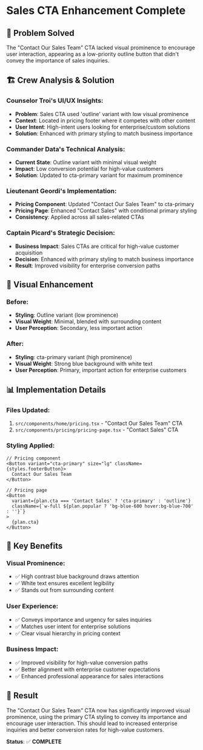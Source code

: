 # Sales CTA Enhancement Complete

## 🎯 **Problem Solved**
The "Contact Our Sales Team" CTA lacked visual prominence to encourage user interaction, appearing as a low-priority outline button that didn't convey the importance of sales inquiries.

## 🏗️ **Crew Analysis & Solution**

### **Counselor Troi's UI/UX Insights:**
- **Problem**: Sales CTA used 'outline' variant with low visual prominence
- **Context**: Located in pricing footer where it competes with other content
- **User Intent**: High-intent users looking for enterprise/custom solutions
- **Solution**: Enhanced with primary styling to match business importance

### **Commander Data's Technical Analysis:**
- **Current State**: Outline variant with minimal visual weight
- **Impact**: Low conversion potential for high-value customers
- **Solution**: Updated to cta-primary variant for maximum prominence

### **Lieutenant Geordi's Implementation:**
- **Pricing Component**: Updated "Contact Our Sales Team" to cta-primary
- **Pricing Page**: Enhanced "Contact Sales" with conditional primary styling
- **Consistency**: Applied across all sales-related CTAs

### **Captain Picard's Strategic Decision:**
- **Business Impact**: Sales CTAs are critical for high-value customer acquisition
- **Decision**: Enhanced with primary styling to match business importance
- **Result**: Improved visibility for enterprise conversion paths

## 🎨 **Visual Enhancement**

### **Before:**
- **Styling**: Outline variant (low prominence)
- **Visual Weight**: Minimal, blended with surrounding content
- **User Perception**: Secondary, less important action

### **After:**
- **Styling**: cta-primary variant (high prominence)
- **Visual Weight**: Strong blue background with white text
- **User Perception**: Primary, important action for enterprise customers

## 📊 **Implementation Details**

### **Files Updated:**
1. `src/components/home/pricing.tsx` - "Contact Our Sales Team" CTA
2. `src/components/pricing/pricing-page.tsx` - "Contact Sales" CTA

### **Styling Applied:**
```tsx
// Pricing component
<Button variant="cta-primary" size="lg" className={styles.footerButton}>
  Contact Our Sales Team
</Button>

// Pricing page
<Button 
  variant={plan.cta === 'Contact Sales' ? 'cta-primary' : 'outline'}
  className={`w-full ${plan.popular ? 'bg-blue-600 hover:bg-blue-700' : ''}`}
>
  {plan.cta}
</Button>
```

## 🎯 **Key Benefits**

### **Visual Prominence:**
- ✅ High contrast blue background draws attention
- ✅ White text ensures excellent legibility
- ✅ Stands out from surrounding content

### **User Experience:**
- ✅ Conveys importance and urgency for sales inquiries
- ✅ Matches user intent for enterprise solutions
- ✅ Clear visual hierarchy in pricing context

### **Business Impact:**
- ✅ Improved visibility for high-value conversion paths
- ✅ Better alignment with enterprise customer expectations
- ✅ Enhanced professional appearance for sales interactions

## 🚀 **Result**

The "Contact Our Sales Team" CTA now has significantly improved visual prominence, using the primary CTA styling to convey its importance and encourage user interaction. This should lead to increased enterprise inquiries and better conversion rates for high-value customers.

**Status**: ✅ **COMPLETE**




